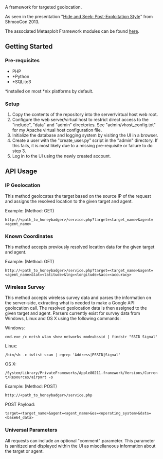A framework for targeted geolocation.

As seen in the presentation "[Hide and Seek: Post-Exploitation Style](http://lanmaster53.com/talks/#shmoocon2013)" from ShmooCon 2013.

The associated Metasploit Framework modules can be found [here](https://github.com/v10l3nt/metasploit-framework/tree/master/modules/auxiliary/badger).

## Getting Started

### Pre-requisites

* PHP
* \*Python
* \*SQLite3

\*installed on most *nix platforms by default.

### Setup

1. Copy the contents of the repository into the server/virtual host web root.
2. Configure the web server/virtual host to restrict direct access to the "include", "data" and "admin" directories. See "admin/vhost_config.txt" for my Apache virtual host configuration file.
3. Initialize the database and logging system by visiting the UI in a browser.
4. Create a user with the "create_user.py" script in the "admin" directory. If this fails, it is most likely due to a missing pre-requisite or failure to do step 3.
5. Log in to the UI using the newly created account.

## API Usage

### IP Geolocation

This method geolocates the target based on the source IP of the request and assigns the resolved location to the given target and agent.

Example: (Method: GET)

```http://<path_to_honeybadger>/service.php?target=<target_name>&agent=<agent_name>```

### Known Coordinates

This method accepts previously resolved location data for the given target and agent.

Example: (Method: GET)

```http://<path_to_honeybadger>/service.php?target=<target_name>&agent=<agent_name>&lat=<latitude>&lng=<longitude>&acc=<accuracy>```

### Wireless Survey

This method accepts wireless survey data and parses the information on the server-side, extracting what is needed to make a Google API geolocation call. The resolved geolocation data is then assigned to the given target and agent. Parsers currently exist for survey data from Windows, Linux and OS X using the following commands:

Windows:

```cmd.exe /c netsh wlan show networks mode=bssid | findstr "SSID Signal"```

Linux:

```/bin/sh -c iwlist scan | egrep 'Address|ESSID|Signal'```

OS X:

```/System/Library/PrivateFrameworks/Apple80211.framework/Versions/Current/Resources/airport -s```

Example: (Method: POST)

```http://<path_to_honeybadger>/service.php```

POST Payload:

```target=<target_name>&agent=<agent_name>&os=<operating_system>&data=<base64_data>```

### Universal Parameters

All requests can include an optional "comment" parameter. This parameter is sanitized and displayed within the UI as miscellaneous information about the target or agent.
